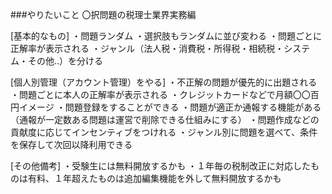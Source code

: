 ###やりたいこと
〇択問題の税理士業界実務編

[基本的なもの]
・問題ランダム
・選択肢もランダムに並び変わる
・問題ごとに正解率が表示される
・ジャンル（法人税・消費税・所得税・相続税・システム・その他..）を分ける

[個人別管理（アカウント管理）をやる]
・不正解の問題が優先的に出題される
・問題ごとに本人の正解率が表示される
・クレジットカードなどで月額〇〇百円イメージ
・問題登録をすることができる
・問題が適正か通報する機能がある（通報が一定数ある問題は運営で削除できる仕組みにする）
・問題作成などの貢献度に応じてインセンティブをつけれる
・ジャンル別に問題を選べて、条件を保存して次回以降利用できる

[その他備考]
・受験生には無料開放するかも
・１年毎の税制改正に対応したものは有料、１年超えたものは追加編集機能を外して無料開放するかも
